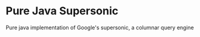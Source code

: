 Pure Java Supersonic
===============

Pure java implementation of Google's supersonic, a columnar query engine

